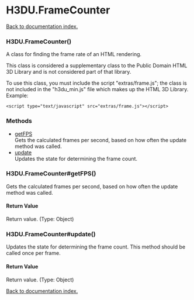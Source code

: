 # H3DU.FrameCounter

[Back to documentation index.](index.md)

<a name='H3DU.FrameCounter'></a>
### H3DU.FrameCounter()

A class for finding the frame rate of an HTML rendering.

This class is considered a supplementary class to the
Public Domain HTML 3D Library and is not considered part of that
library.

To use this class, you must include the script "extras/frame.js"; the
class is not included in the "h3du_min.js" file which makes up
the HTML 3D Library. Example:

    <script type="text/javascript" src="extras/frame.js"></script>

### Methods

* [getFPS](#H3DU.FrameCounter_getFPS)<br>Gets the calculated frames per second, based
on how often the update method was called.
* [update](#H3DU.FrameCounter_update)<br>Updates the state for determining the frame count.

<a name='H3DU.FrameCounter_getFPS'></a>
### H3DU.FrameCounter#getFPS()

Gets the calculated frames per second, based
on how often the update method was called.

#### Return Value

Return value. (Type: Object)

<a name='H3DU.FrameCounter_update'></a>
### H3DU.FrameCounter#update()

Updates the state for determining the frame count.
This method should be called once per frame.

#### Return Value

Return value. (Type: Object)

[Back to documentation index.](index.md)
